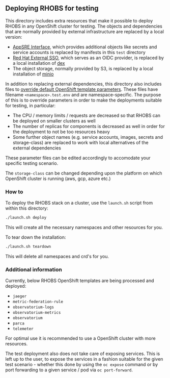 ## Deploying RHOBS for testing

This directory includes extra resources that make it possible to deploy RHOBS in any OpenShift cluster for testing. The objects and dependencies that are normally provided by external infrastructure are replaced by a local version:
- [AppSRE Interface](https://gitlab.cee.redhat.com/service/app-interface/), which provides additional objects like secrets and service accounts is replaced by manifests in this `test` directory
- [Red Hat External SSO](https://sso.redhat.com/auth/realms/redhat-external), which serves as an OIDC provider, is replaced by a local installation of [dex](https://dexidp.io/)
- The object storage, normally provided by S3, is replaced by a local installation of [minio](https://min.io/)

In addition to replacing external dependencies, this directory also includes files to [override default OpenShift template parameters](https://docs.openshift.com/container-platform/4.9/openshift_images/using-templates.html#templates-cli-generating-list-of-objects_using-templates). These files have filename `<namespace>.test.env` and are namespace-specific. The purpose of this is to override parameters in order to make the deployments suitable for testing, in particular:
- The CPU / memory limits / requests are decreased so that RHOBS can be deployed on smaller clusters as well
- The number of replicas for components is decreased as well in order for the deployment to not be too resources heavy
- Some further object names (e.g. service accounts, images, secrets and storage-class) are replaced to work with local alternatives of the external dependencies

These parameter files can be edited accordingly to accomodate your specific testing scenario.

The `storage-class` can be changed depending upon the platform on which OpenShift cluster is running (aws, gcp, azure etc.)
### How to
To deploy the RHOBS stack on a cluster, use the `launch.sh` script from within this directory: 

```bash
./launch.sh deploy
```

This will create all the necessary namespaces and other resources for you.

To tear down the installation:

```bash
./launch.sh teardown
```

This will delete all namespaces and crd's for you.

### Additional information
Currently, below RHOBS OpenShift templates are being processed and deployed:
- `jaeger`
- `metric-federation-rule`
- `observatorium-logs`
- `observatorium-metrics`
- `observatorium`
- `parca`
- `telemeter`

For optimal use it is recommended to use a OpenShift cluster with more resources.

The test deployment also does not take care of exposing services. This is left up to the user, to expose the services in a fashion suitable for the given test scenario - whether this done by using the `oc expose` command or by port forwarding to a given service / pod via `oc port-forward`.